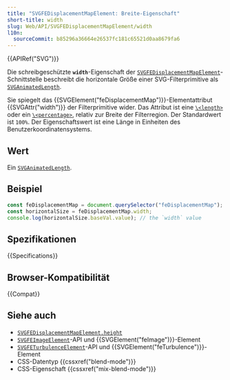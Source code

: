 ```yaml
---
title: "SVGFEDisplacementMapElement: Breite-Eigenschaft"
short-title: width
slug: Web/API/SVGFEDisplacementMapElement/width
l10n:
  sourceCommit: b85296a36664e26537fc181c65521d0aa8679fa6
---
```


{{APIRef("SVG")}}

Die schreibgeschützte **`width`**-Eigenschaft der [`SVGFEDisplacementMapElement`](/de/docs/Web/API/SVGFEDisplacementMapElement)-Schnittstelle beschreibt die horizontale Größe einer SVG-Filterprimitive als [`SVGAnimatedLength`](/de/docs/Web/API/SVGAnimatedLength).

Sie spiegelt das {{SVGElement("feDisplacementMap")}}-Elementattribut {{SVGAttr("width")}} der Filterprimitive wider. Das Attribut ist eine [`\<length>`](/de/docs/Web/SVG/Content_type#length) oder ein [`\<percentage>`](/de/docs/Web/SVG/Content_type#percentage), relativ zur Breite der Filterregion. Der Standardwert ist `100%`. Der Eigenschaftswert ist eine Länge in Einheiten des Benutzerkoordinatensystems.

## Wert

Ein [`SVGAnimatedLength`](/de/docs/Web/API/SVGAnimatedLength).

## Beispiel

```js
const feDisplacementMap = document.querySelector("feDisplacementMap");
const horizontalSize = feDisplacementMap.width;
console.log(horizontalSize.baseVal.value); // the `width` value
```

## Spezifikationen

{{Specifications}}

## Browser-Kompatibilität

{{Compat}}

## Siehe auch

- [`SVGFEDisplacementMapElement.height`](/de/docs/Web/API/SVGFEDisplacementMapElement/height)
- [`SVGFEImageElement`](/de/docs/Web/API/SVGFEImageElement)-API und {{SVGElement("feImage")}}-Element
- [`SVGFETurbulenceElement`](/de/docs/Web/API/SVGFETurbulenceElement)-API und {{SVGElement("feTurbulence")}}-Element
- CSS-Datentyp {{cssxref("blend-mode")}}
- CSS-Eigenschaft {{cssxref("mix-blend-mode")}}
